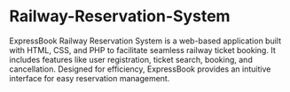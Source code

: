 # Railway-Reservation-System
ExpressBook Railway Reservation System is a web-based application built with HTML, CSS, and PHP to facilitate seamless railway ticket booking. It includes features like user registration, ticket search, booking, and cancellation. Designed for efficiency, ExpressBook provides an intuitive interface for easy reservation management.
